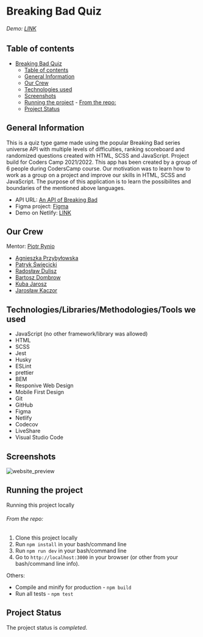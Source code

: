 # Breaking Bad Quiz


###### Demo: [LINK](https://breaking-bad-quiz-game.netlify.app)

## Table of contents

- [Breaking Bad Quiz](#breaking-bad-quiz)
  - [Table of contents](#table-of-contents)
  - [General Information](#general-information)
  - [Our Crew](#our-crew)
  - [Technologies used](#technologies-used)
  - [Screenshots](#screenshots)
  - [Running the project](#running-the-project) - [From the repo:](#from-the-repo)
  - [Project Status](#project-status)

## General Information

This is a quiz type game made using the popular Breaking Bad series universe API with multiple levels of difficulties, ranking scoreboard and randomized questions created with HTML, SCSS and JavaScript. Project build for Coders Camp 2021/2022.
This app has been created by a group of 6 people during CodersCamp course.
Our motivation was to learn how to work as a group on a project and improve our skills in HTML, SCSS and JavaScript.
The purpose of this application is to learn the possibilites and boundaries of the mentioned above languages.

- API URL: [An API of Breaking Bad](https://breakingbadapi.com/documentation)
- Figma project: [Figma](https://www.figma.com/file/veHEbh07ejU9z4oIZpS9q7/Breaking-Bad-Quiz-App?node-id=5%3A421)
- Demo on Netlify: [LINK](https://breaking-bad-quiz-game.netlify.app)

## Our Crew

Mentor: [Piotr Rynio](https://github.com/PiotrRynio)

- [Agnieszka Przybyłowska](https://github.com/APrzybylowska)
- [Patryk Święcicki](https://github.com/PSwiecicki)
- [Radosław Dulisz](https://github.com/RadekDulisz)
- [Bartosz Dombrow](https://github.com/BartoszDombrow)
- [Kuba Jarosz](https://github.com/kubajaro)
- [Jarosław Kaczor](https://github.com/jaroslawkaczor)

## Technologies/Libraries/Methodologies/Tools we used

- JavaScript (no other framework/library was allowed)
- HTML
- SCSS
- Jest
- Husky
- ESLint
- prettier
- BEM
- Responive Web Design
- Mobile First Design
- Git
- GitHub
- Figma
- Netlify
- Codecov
- LiveShare
- Visual Studio Code

## Screenshots

![website_preview](https://user-images.githubusercontent.com/26107469/148242449-cf2e82e7-1c10-40a2-9e10-3c3ea88c60ab.png)

## Running the project

Running this project locally

###### From the repo:

1. Clone this project locally
2. Run `npm install` in your bash/command line
3. Run `npm run dev` in your bash/command line
4. Go to `http://localhost:3000` in your browser (or other from your bash/command line info).

Others:

- Compile and minify for production - `npm build`
- Run all tests - `npm test`

## Project Status

The project status is _completed_.
